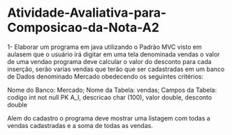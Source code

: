 # Atividade-Avaliativa-para-Composicao-da-Nota-A2

1- Elaborar um programa em java utilizando o Padrão MVC visto em aulasem que o usuário irá digitar em uma tela denominada vendas o valor de uma vendao programa deve calcular o valor do desconto para cada inserção, serão varias vendas que terão que ser cadastradas em um banco de Dados denominado Mercado obedecendo os seguintes critérios:

Nome do Banco: Mercado;
Nome da Tabela: vendas;
Campos da Tabela:
codigo int not null PK A_I,
descricao char (100),
valor double,
desconto double

Alem do cadastro o programa deve mostrar uma listagem com todas a vendas cadastradas e a
soma de todas as vendas.
